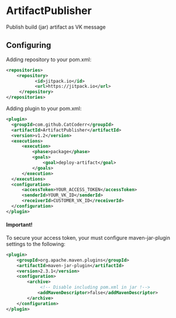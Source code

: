 # ArtifactPublisher
Publish build (jar) artifact as VK message


## Configuring

Adding repository to your pom.xml:
```xml
<repositories>
	<repository>
		   <id>jitpack.io</id>
		   <url>https://jitpack.io</url>
	 </repository>
</repositories>
```

Adding plugin to your pom.xml:
```xml
<plugin>
  <groupId>com.github.CatCoderr</groupId>
  <artifactId>ArtifactPublisher</artifactId>
  <version>v1.2</version>
  <executions>
      <execution>
          <phase>package</phase>
          <goals>
              <goal>deploy-artifact</goal>
          </goals>
      </execution>
  </executions>
  <configuration>
      <accessToken>YOUR_ACCESS_TOKEN</accessToken>
      <senderId>YOUR_VK_ID</senderId>
      <receiverId>CUSTOMER_VK_ID</receiverId>
  </configuration>
</plugin>
```

#### Important!

To secure your access token, your must configure maven-jar-plugin settings to the following:
```xml
<plugin>
    <groupId>org.apache.maven.plugins</groupId>
    <artifactId>maven-jar-plugin</artifactId>
    <version>2.3.1</version>
    <configuration>
        <archive>
             <!-- Disable including pom.xml in jar !-->
            <addMavenDescriptor>false</addMavenDescriptor>
        </archive>
    </configuration>
</plugin>
```

